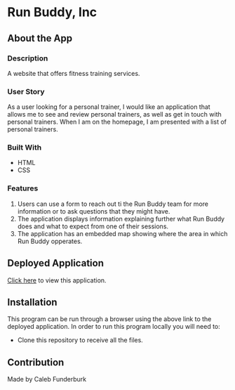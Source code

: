 # Run Buddy, Inc

## About the App

### Description

A website that offers fitness training services.

### User Story

As a user looking for a personal trainer, I would like an application that allows me to see and review personal trainers, as well as get in touch with personal trainers. When I am on the homepage, I am presented with a list of personal trainers.

### Built With

* HTML
* CSS

### Features

1. Users can use a form to reach out ti the Run Buddy team for more information or to ask questions that they might have.
2. The application displays information explaining further what Run Buddy does and what to expect from one of their sessions.
3. The application has an embedded map showing where the area in which Run Buddy opperates.

## Deployed Application

<a href="https://lernantino.github.io/run-buddy/" target="_blank">Click here</a> to view this application.

## Installation

This program can be run through a browser using the above link to the deployed application. In order to run this program locally you will need to:

* Clone this repository to receive all the files.

## Contribution

Made by Caleb Funderburk
